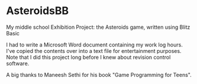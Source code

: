 # AsteroidsBB
My middle school Exhibition Project: the Asteroids game, written using Blitz Basic

I had to write a Microsoft Word document containing my work log hours. I've copied the contents over into a text file for entertainment purposes. Note that I did this project long before I knew about revision control software.

A big thanks to Maneesh Sethi for his book "Game Programming for Teens".
